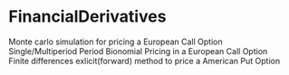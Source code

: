 # FinancialDerivatives
Monte carlo simulation for pricing a European Call Option <br />
Single/Multiperiod Period Bionomial Pricing in a European Call Option <br />
Finite differences exlicit(forward) method to price a American Put Option
